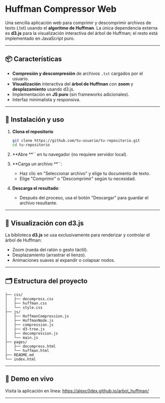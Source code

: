 # Huffman Compressor Web

Una sencilla aplicación web para comprimir y descomprimir archivos de texto (.txt) usando el **algoritmo de Huffman**. La única dependencia externa es **d3.js** para la visualización interactiva del árbol de Huffman; el resto está implementado en JavaScript puro.

---

## 📦 Características

- **Compresión y descompresión** de archivos `.txt` cargados por el usuario.
- **Visualización** interactiva del **árbol de Huffman** con **zoom** y **desplazamiento** usando d3.js.
- Implementación en **JS puro** (sin frameworks adicionales).
- Interfaz minimalista y responsiva.

---

## 🔧 Instalación y uso

1. **Clona el repositorio**

   ```bash
   git clone https://github.com/tu-usuario/tu-repositorio.git
   cd tu-repositorio
   ```

2. **Abre **`` en tu navegador (no requiere servidor local).

3. **Carga un archivo **``:

   - Haz clic en "Seleccionar archivo" y elige tu documento de texto.
   - Elige "Comprimir" o "Descomprimir" según tu necesidad.

4. **Descarga el resultado**:

   - Después del proceso, usa el botón "Descargar" para guardar el archivo resultante.

---

## 🎨 Visualización con d3.js

La biblioteca **d3.js** se usa exclusivamente para renderizar y controlar el árbol de Huffman:

- Zoom (rueda del ratón o gesto táctil).
- Desplazamiento (arrastrar el lienzo).
- Animaciones suaves al expandir o colapsar nodos.

---

## 🗂 Estructura del proyecto

```plaintext
├── css/
│   ├── decompress.css
│   ├── huffman.css
│   └── style.css
├── js/
│   ├── HuffmanCompression.js
│   ├── HuffmanNode.js
│   ├── compression.js
│   ├── d3-tree.js
│   ├── decompression.js
│   └── main.js
├── pages/
│   ├── decompress.html
│   └── huffman.html
├── README.md
└── index.html
```

---

## 🚀 Demo en vivo

Visita la aplicación en línea: https://alexc0dex.github.io/arbol_huffman/

---
